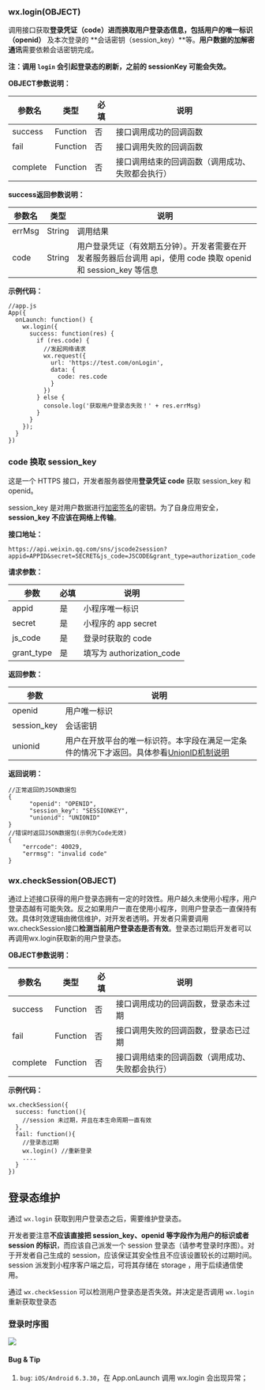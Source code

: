 <!-- https://mp.weixin.qq.com/debug/wxadoc/dev/api/api-login.html -->

### wx.login(OBJECT)

调用接口获取**登录凭证（code）**进而换取用户登录态信息，包括用户的**唯一标识（openid）** 及本次登录的 **会话密钥（session_key）**等。**用户数据的加解密通讯**需要依赖会话密钥完成。

**注：调用 `login` 会引起登录态的刷新，之前的 sessionKey 可能会失效。**

**OBJECT参数说明：**

  参数名     |  类型       |  必填 |  说明                       
-------------|-------------|-------|-----------------------------
  success    |  Function   |  否   |  接口调用成功的回调函数     
  fail       |  Function   |  否   |  接口调用失败的回调函数     
  complete   |  Function   |  否   |接口调用结束的回调函数（调用成功、失败都会执行）

**success返回参数说明：**

  参数名   |  类型     |  说明                                                                      
-----------|-----------|----------------------------------------------------------------------------
  errMsg   |  String   |  调用结果                                                                  
  code     |  String   |用户登录凭证（有效期五分钟）。开发者需要在开发者服务器后台调用 api，使用 code 换取 openid 和 session_key 等信息

**示例代码：**

    //app.js
    App({
      onLaunch: function() {
        wx.login({
          success: function(res) {
            if (res.code) {
              //发起网络请求
              wx.request({
                url: 'https://test.com/onLogin',
                data: {
                  code: res.code
                }
              })
            } else {
              console.log('获取用户登录态失败！' + res.errMsg)
            }
          }
        });
      }
    })
    

### code 换取 session_key

​这是一个 HTTPS 接口，开发者服务器使用**登录凭证 code** 获取 session_key 和 openid。

session_key 是对用户数据进行[加密签名](https://mp.weixin.qq.com/debug/wxadoc/dev/api/signature.html)的密钥。为了自身应用安全，**session_key 不应该在网络上传输**。

**接口地址：**

    https://api.weixin.qq.com/sns/jscode2session?appid=APPID&secret=SECRET&js_code=JSCODE&grant_type=authorization_code
    

**请求参数：**

  参数         |  必填 |  说明                     
---------------|-------|---------------------------
  appid        |  是   |  小程序唯一标识           
  secret       |  是   |  小程序的 app secret      
  js_code      |  是   |  登录时获取的 code        
  grant_type   |  是   | 填写为 authorization_code 

**返回参数：**

  参数          |  说明                                                                                                             
----------------|-------------------------------------------------------------------------------------------------------------------
  openid        |  用户唯一标识                                                                                                     
  session_key   |  会话密钥                                                                                                         
  unionid       |用户在开放平台的唯一标识符。本字段在满足一定条件的情况下才返回。具体参看[UnionID机制说明](https://mp.weixin.qq.com/debug/wxadoc/dev/api/uinionID.html)

**返回说明：**

    //正常返回的JSON数据包
    {
          "openid": "OPENID",
          "session_key": "SESSIONKEY",
          "unionid": "UNIONID"
    }
    //错误时返回JSON数据包(示例为Code无效)
    {
        "errcode": 40029,
        "errmsg": "invalid code"
    }
    

### wx.checkSession(OBJECT)

通过上述接口获得的用户登录态拥有一定的时效性。用户越久未使用小程序，用户登录态越有可能失效。反之如果用户一直在使用小程序，则用户登录态一直保持有效。具体时效逻辑由微信维护，对开发者透明。开发者只需要调用wx.checkSession接口**检测当前用户登录态是否有效**。登录态过期后开发者可以再调用wx.login获取新的用户登录态。

**OBJECT参数说明：**

  参数名     |  类型       |  必填 |  说明                       
-------------|-------------|-------|-----------------------------
  success    |  Function   |  否   |接口调用成功的回调函数，登录态未过期
  fail       |  Function   |  否   |接口调用失败的回调函数，登录态已过期
  complete   |  Function   |  否   |接口调用结束的回调函数（调用成功、失败都会执行）

**示例代码：**

    wx.checkSession({
      success: function(){
        //session 未过期，并且在本生命周期一直有效
      },
      fail: function(){
        //登录态过期
        wx.login() //重新登录
        ....
      }
    })
    

登录态维护
-----

通过 `wx.login` 获取到用户登录态之后，需要维护登录态。

开发者要注意**不应该直接把 session_key、openid 等字段作为用户的标识或者 session 的标识**，而应该自己派发一个 session 登录态（请参考登录时序图）。对于开发者自己生成的 session，应该保证其安全性且不应该设置较长的过期时间。session 派发到小程序客户端之后，可将其存储在 storage ，用于后续通信使用。

通过 `wx.checkSession` 可以检测用户登录态是否失效。并决定是否调用 `wx.login` 重新获取登录态

### 登录时序图

![](https://mp.weixin.qq.com/debug/wxadoc/dev/image/login.png?t=201822)

#### Bug & Tip

1.  `bug`: `iOS/Android` `6.3.30`，在 App.onLaunch 调用 wx.login 会出现异常；
